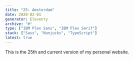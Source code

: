 ```yaml
---
title: "25: Amsterdam"
date: 2020-02-01
generator: Eleventy
archive: "#"
type: ["IBM Plex Sans", "IBM Plex Serif"]
stack: ["Sass", "Nunjucks", "TypeScript"]
latest: true
---
```


This is the 25th and current version of my personal website.
